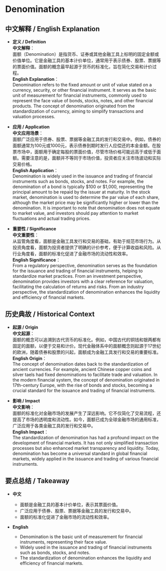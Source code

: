 # Denomination

## 中文解释 / English Explanation

* **定义 / Definition**  
  **中文解释**：  
  面额（Denomination）是指货币、证券或其他金融工具上标明的固定金额或价值单位。它是金融工具的基本计价单位，通常用于表示债券、股票、票据等的票面价值。面额的概念最早起源于货币的标准化，旨在简化交易和计价过程。  
  **English Explanation**：  
  Denomination refers to the fixed amount or unit of value stated on a currency, security, or other financial instrument. It serves as the basic unit of measurement for financial instruments, commonly used to represent the face value of bonds, stocks, notes, and other financial products. The concept of denomination originated from the standardization of currency, aiming to simplify transactions and valuation processes.

* **应用 / Application**  
  **中文应用场景**：  
  面额广泛应用于债券、股票、票据等金融工具的发行和交易中。例如，债券的面额通常为100元或1000元，表示债券到期时发行人应偿还的本金金额。在股票市场中，面额用于确定每股的票面价值，尽管市场价格可能远高于或低于面额。需要注意的是，面额并不等同于市场价值，投资者应关注市场波动和实际交易价格。  
  **English Application**：  
  Denomination is widely used in the issuance and trading of financial instruments such as bonds, stocks, and notes. For example, the denomination of a bond is typically $100 or $1,000, representing the principal amount to be repaid by the issuer at maturity. In the stock market, denomination is used to determine the par value of each share, although the market price may be significantly higher or lower than the denomination. It is important to note that denomination does not equate to market value, and investors should pay attention to market fluctuations and actual trading prices.

* **重要性 / Significance**  
  **中文重要性**：  
  从监管角度看，面额是金融工具发行和交易的基础，有助于规范市场行为。从投资角度看，面额为投资者提供了明确的计价参考，便于计算收益和风险。从行业角度看，面额的标准化促进了金融市场的流动性和效率。  
  **English Significance**：  
  From a regulatory perspective, denomination serves as the foundation for the issuance and trading of financial instruments, helping to standardize market practices. From an investment perspective, denomination provides investors with a clear reference for valuation, facilitating the calculation of returns and risks. From an industry perspective, the standardization of denomination enhances the liquidity and efficiency of financial markets.

## 历史典故 / Historical Context

* **起源 / Origin**  
  **中文起源**：  
  面额的概念可以追溯到古代货币的标准化。例如，中国古代的铜钱和银两都有固定的面额，以便于交易和计价。现代金融体系中的面额概念则起源于17世纪的欧洲，随着债券和股票的兴起，面额成为金融工具发行和交易的重要标准。  
  **English Origin**：  
  The concept of denomination dates back to the standardization of ancient currencies. For example, ancient Chinese copper coins and silver taels had fixed denominations to facilitate trade and valuation. In the modern financial system, the concept of denomination originated in 17th-century Europe, with the rise of bonds and stocks, becoming a crucial standard for the issuance and trading of financial instruments.

* **影响 / Impact**  
  **中文影响**：  
  面额的标准化对金融市场的发展产生了深远影响。它不仅简化了交易流程，还提高了市场的透明度和流动性。如今，面额已成为全球金融市场的通用标准，广泛应用于各类金融工具的发行和交易中。  
  **English Impact**：  
  The standardization of denomination has had a profound impact on the development of financial markets. It has not only simplified transaction processes but also enhanced market transparency and liquidity. Today, denomination has become a universal standard in global financial markets, widely applied in the issuance and trading of various financial instruments.

## 要点总结 / Takeaway

* **中文**  
  - 面额是金融工具的基本计价单位，表示其票面价值。  
  - 广泛应用于债券、股票、票据等金融工具的发行和交易中。  
  - 面额的标准化促进了金融市场的流动性和效率。

* **English**  
  - Denomination is the basic unit of measurement for financial instruments, representing their face value.  
  - Widely used in the issuance and trading of financial instruments such as bonds, stocks, and notes.  
  - The standardization of denomination enhances the liquidity and efficiency of financial markets.
